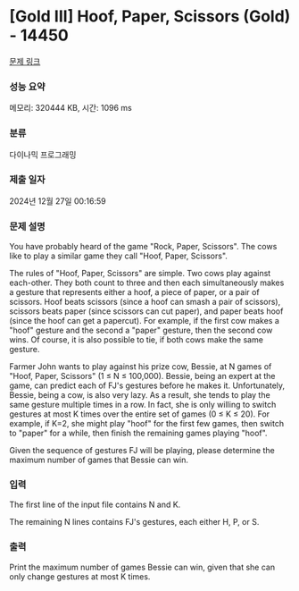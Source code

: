 # [Gold III] Hoof, Paper, Scissors (Gold) - 14450 

[문제 링크](https://www.acmicpc.net/problem/14450) 

### 성능 요약

메모리: 320444 KB, 시간: 1096 ms

### 분류

다이나믹 프로그래밍

### 제출 일자

2024년 12월 27일 00:16:59

### 문제 설명

<p>You have probably heard of the game "Rock, Paper, Scissors". The cows like to play a similar game they call "Hoof, Paper, Scissors".</p>

<p>The rules of "Hoof, Paper, Scissors" are simple. Two cows play against each-other. They both count to three and then each simultaneously makes a gesture that represents either a hoof, a piece of paper, or a pair of scissors. Hoof beats scissors (since a hoof can smash a pair of scissors), scissors beats paper (since scissors can cut paper), and paper beats hoof (since the hoof can get a papercut). For example, if the first cow makes a "hoof" gesture and the second a "paper" gesture, then the second cow wins. Of course, it is also possible to tie, if both cows make the same gesture.</p>

<p>Farmer John wants to play against his prize cow, Bessie, at N games of "Hoof, Paper, Scissors" (1 ≤ N ≤ 100,000). Bessie, being an expert at the game, can predict each of FJ's gestures before he makes it. Unfortunately, Bessie, being a cow, is also very lazy. As a result, she tends to play the same gesture multiple times in a row. In fact, she is only willing to switch gestures at most K times over the entire set of games (0 ≤ K ≤ 20). For example, if K=2, she might play "hoof" for the first few games, then switch to "paper" for a while, then finish the remaining games playing "hoof".</p>

<p>Given the sequence of gestures FJ will be playing, please determine the maximum number of games that Bessie can win.</p>

### 입력 

 <p>The first line of the input file contains N and K.</p>

<p>The remaining N lines contains FJ's gestures, each either H, P, or S.</p>

### 출력 

 <p>Print the maximum number of games Bessie can win, given that she can only change gestures at most K times.</p>


